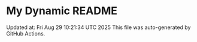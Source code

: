 # My Dynamic README
Updated at: Fri Aug 29 10:21:34 UTC 2025
This file was auto-generated by GitHub Actions.
